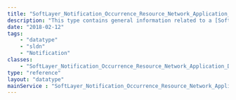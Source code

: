```yaml
---
title: "SoftLayer_Notification_Occurrence_Resource_Network_Application_Delivery_Controller_LoadBalancer_VirtualIpAddress"
description: "This type contains general information related to a [SoftLayer_Network_Application_Delivery_Controller_LoadBalancer_VirtualIpAddress](/reference/datatypes/SoftLayer_Network_Application_Delivery_Controller_LoadBalancer_VirtualIpAddress) resource that is impacted by a [SoftLayer_Notification_Occurrence_Event](/reference/datatypes/SoftLayer_Notification_Occurrence_Event). "
date: "2018-02-12"
tags:
    - "datatype"
    - "sldn"
    - "Notification"
classes:
    - "SoftLayer_Notification_Occurrence_Resource_Network_Application_Delivery_Controller_LoadBalancer_VirtualIpAddress"
type: "reference"
layout: "datatype"
mainService : "SoftLayer_Notification_Occurrence_Resource_Network_Application_Delivery_Controller_LoadBalancer_VirtualIpAddress"
---
```

